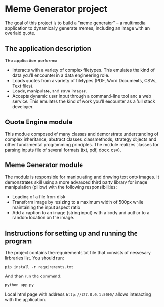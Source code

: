 # Meme Generator project
The goal of this project is to build a "meme generator" – a multimedia application to dynamically generate memes, including an image with an overlaid quote.
## The application description
The application performs:

* Interacts with a variety of complex filetypes. This emulates the kind of data you’ll encounter in a data engineering role.
* Loads quotes from a variety of filetypes (PDF, Word Documents, CSVs, Text files).
* Loads, manipulate, and save images.
* Accepts dynamic user input through a command-line tool and a web service. This emulates the kind of work you’ll encounter as a full stack developer.

## Quote Engine module
This module  composed of many classes and demonstrate  understanding of complex inheritance, abstract classes, classmethods, strategy objects and other fundamental programming principles.
The module realizes classes for parsing inputs file of several formats (txt, pdf, docx, csv).

## Meme Generator module
The module is responsible for manipulating and drawing text onto images. It demonstrates skill using a more advanced third party library for image manipulation (pillow) with the following responsibilities:

* Loading of a file from disk
* Transform image by resizing to a maximum width of 500px while maintaining the input aspect ratio
* Add a caption to an image (string input) with a body and author to a random location on the image.

## Instructions for setting up and running the program
The project contains the requirements.txt file that consists of nessesary lirbraries list.
You should run:
```
pip install -r requirements.txt
```
And than run the command:
```
python app.py
```
Local html page with address `http://127.0.0.1:5000/` allows interacting with the application.